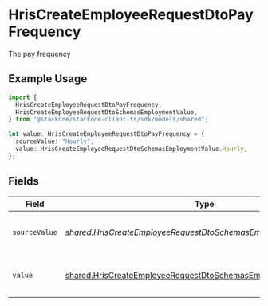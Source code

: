 # HrisCreateEmployeeRequestDtoPayFrequency

The pay frequency

## Example Usage

```typescript
import {
  HrisCreateEmployeeRequestDtoPayFrequency,
  HrisCreateEmployeeRequestDtoSchemasEmploymentValue,
} from "@stackone/stackone-client-ts/sdk/models/shared";

let value: HrisCreateEmployeeRequestDtoPayFrequency = {
  sourceValue: "Hourly",
  value: HrisCreateEmployeeRequestDtoSchemasEmploymentValue.Hourly,
};
```

## Fields

| Field                                                                                                                                         | Type                                                                                                                                          | Required                                                                                                                                      | Description                                                                                                                                   | Example                                                                                                                                       |
| --------------------------------------------------------------------------------------------------------------------------------------------- | --------------------------------------------------------------------------------------------------------------------------------------------- | --------------------------------------------------------------------------------------------------------------------------------------------- | --------------------------------------------------------------------------------------------------------------------------------------------- | --------------------------------------------------------------------------------------------------------------------------------------------- |
| `sourceValue`                                                                                                                                 | *shared.HrisCreateEmployeeRequestDtoSchemasEmploymentSourceValue*                                                                             | :heavy_minus_sign:                                                                                                                            | The source value of the pay frequency.                                                                                                        | Hourly                                                                                                                                        |
| `value`                                                                                                                                       | [shared.HrisCreateEmployeeRequestDtoSchemasEmploymentValue](../../../sdk/models/shared/hriscreateemployeerequestdtoschemasemploymentvalue.md) | :heavy_minus_sign:                                                                                                                            | The pay frequency of the job postings.                                                                                                        | hourly                                                                                                                                        |